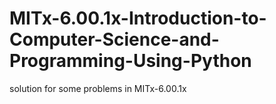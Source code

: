 # MITx-6.00.1x-Introduction-to-Computer-Science-and-Programming-Using-Python
solution for some problems in MITx-6.00.1x
